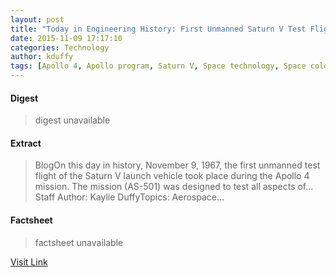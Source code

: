 ```yaml
---
layout: post
title: "Today in Engineering History: First Unmanned Saturn V Test Flight"
date: 2015-11-09 17:17:10
categories: Technology
author: kduffy
tags: [Apollo 4, Apollo program, Saturn V, Space technology, Space colonization, Astronautics, Aerospace engineering, Government programs, Outer space, NASA, Spaceflight technologies, Human spaceflight, Human spaceflight programs, Space program of the United States, Spaceflight, Space exploration, NASA programs, Spacecraft, Flight, Space programs, Space missions, Missions to the Moon, Engineering projects, Aerospace, Exploration of the Moon, Lunar science, Scientific exploration, Space-based economy]
---
```



#### Digest
>digest unavailable

#### Extract
>BlogOn this day in history, November 9, 1967, the first unmanned test flight of the Saturn V launch vehicle took place during the Apollo 4 mission. The mission (AS-501) was designed to test all aspects of... Staff Author:&nbsp;Kaylie DuffyTopics:&nbsp;Aerospace...

#### Factsheet
>factsheet unavailable

[Visit Link](http://www.pddnet.com/blog/2015/11/today-engineering-history-first-unmanned-saturn-v-test-flight)


